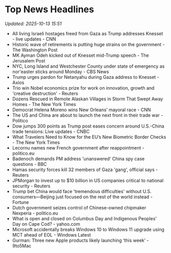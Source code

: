 # Top News Headlines

_Updated: 2025-10-13 15:51_

- All living Israeli hostages freed from Gaza as Trump addresses Knesset - live updates - CNN
- Historic wave of retirements is putting huge strains on the government - The Washington Post
- MK Ayman Odeh kicked out of Knesset mid-Trump speech - The Jerusalem Post
- NYC, Long Island and Westchester County under state of emergency as nor'easter sticks around Monday - CBS News
- Trump urges pardon for Netanyahu during Gaza address to Knesset - Axios
- Trio win Nobel economics prize for work on innovation, growth and 'creative destruction' - Reuters
- Dozens Rescued in Remote Alaskan Villages in Storm That Swept Away Homes - The New York Times
- Democrat Helena Moreno wins New Orleans’ mayoral race - CNN
- The US and China are about to launch the next front in their trade war - Politico
- Dow jumps 300 points as Trump post eases concern around U.S.-China trade tensions: Live updates - CNBC
- What Travelers Need to Know for the EU’s New Biometric Border Checks - The New York Times
- Lecornu names new French government after reappointment - politico.eu
- Badenoch demands PM address 'unanswered' China spy case questions - BBC
- Hamas security forces kill 32 members of Gaza 'gang', official says - Reuters
- JPMorgan to invest up to $10 billion in US companies critical to national security - Reuters
- Trump bet China would face 'tremendous difficulties' without U.S. consumers—Beijing just focused on the rest of the world instead - Fortune
- Dutch government seizes control of Chinese-owned chipmaker Nexperia - politico.eu
- What is open and closed on Columbus Day and Indigenous Peoples' Day on Cape Cod? - yahoo.com
- Microsoft accidentally breaks Windows 10 to Windows 11 upgrade using MCT ahead of EOL - Windows Latest
- Gurman: Three new Apple products likely launching ‘this week’ - 9to5Mac